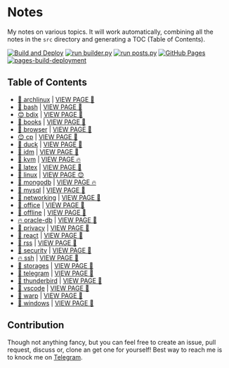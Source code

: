 # Notes

My notes on various topics. It will work automatically, combining all the notes in the `src` directory and generating a TOC (Table of Contents).

[![Build and Deploy](https://github.com/SharafatKarim/notes/actions/workflows/action.yml/badge.svg)](https://github.com/SharafatKarim/notes/actions/workflows/action.yml)
[![run builder.py](https://github.com/SharafatKarim/notes/actions/workflows/action.yml/badge.svg)](https://github.com/SharafatKarim/notes/actions/workflows/action.yml)
[![run posts.py](https://github.com/SharafatKarim/notes/actions/workflows/posts.yml/badge.svg)](https://github.com/SharafatKarim/notes/actions/workflows/posts.yml)
[![GitHub Pages](https://github.com/SharafatKarim/notes/actions/workflows/gh-pages.yml/badge.svg)](https://github.com/SharafatKarim/notes/actions/workflows/gh-pages.yml)
[![pages-build-deployment](https://github.com/SharafatKarim/notes/actions/workflows/pages/pages-build-deployment/badge.svg)](https://github.com/SharafatKarim/notes/actions/workflows/pages/pages-build-deployment)


## Table of Contents

- [🤖 archlinux](src/archlinux.md) | <a href='https://sharafat.is-a.dev/notes/archlinux' target='_blank'>VIEW PAGE 🌟</a>
- [🎉 bash](src/bash.md) | <a href='https://sharafat.is-a.dev/notes/bash' target='_blank'>VIEW PAGE 🚀</a>
- [😊 bdix](src/bdix.md) | <a href='https://sharafat.is-a.dev/notes/bdix' target='_blank'>VIEW PAGE 🎸</a>
- [🍕 books](src/books.md) | <a href='https://sharafat.is-a.dev/notes/books' target='_blank'>VIEW PAGE 🎉</a>
- [🍕 browser](src/browser.md) | <a href='https://sharafat.is-a.dev/notes/browser' target='_blank'>VIEW PAGE 👾</a>
- [😊 cp](src/cp.md) | <a href='https://sharafat.is-a.dev/notes/cp' target='_blank'>VIEW PAGE 🚀</a>
- [🎉 duck](src/duck.md) | <a href='https://sharafat.is-a.dev/notes/duck' target='_blank'>VIEW PAGE 🎉</a>
- [🎉 idm](src/idm.md) | <a href='https://sharafat.is-a.dev/notes/idm' target='_blank'>VIEW PAGE 🌟</a>
- [🌟 kvm](src/kvm.md) | <a href='https://sharafat.is-a.dev/notes/kvm' target='_blank'>VIEW PAGE 🔥</a>
- [🍕 latex](src/latex.md) | <a href='https://sharafat.is-a.dev/notes/latex' target='_blank'>VIEW PAGE 🤖</a>
- [🚀 linux](src/linux.md) | <a href='https://sharafat.is-a.dev/notes/linux' target='_blank'>VIEW PAGE 😊</a>
- [🤖 mongodb](src/mongodb.md) | <a href='https://sharafat.is-a.dev/notes/mongodb' target='_blank'>VIEW PAGE 🔥</a>
- [🎸 mysql](src/mysql.md) | <a href='https://sharafat.is-a.dev/notes/mysql' target='_blank'>VIEW PAGE 🎸</a>
- [🌟 networking](src/networking.md) | <a href='https://sharafat.is-a.dev/notes/networking' target='_blank'>VIEW PAGE 🎉</a>
- [🎉 office](src/office.md) | <a href='https://sharafat.is-a.dev/notes/office' target='_blank'>VIEW PAGE 🍕</a>
- [🎉 offline](src/offline.md) | <a href='https://sharafat.is-a.dev/notes/offline' target='_blank'>VIEW PAGE 👾</a>
- [🔥 oracle-db](src/oracle-db.md) | <a href='https://sharafat.is-a.dev/notes/oracle-db' target='_blank'>VIEW PAGE 🌈</a>
- [🌟 privacy](src/privacy.md) | <a href='https://sharafat.is-a.dev/notes/privacy' target='_blank'>VIEW PAGE 👾</a>
- [🎸 react](src/react.md) | <a href='https://sharafat.is-a.dev/notes/react' target='_blank'>VIEW PAGE 🎉</a>
- [🌟 rss](src/rss.md) | <a href='https://sharafat.is-a.dev/notes/rss' target='_blank'>VIEW PAGE 👾</a>
- [🎉 security](src/security.md) | <a href='https://sharafat.is-a.dev/notes/security' target='_blank'>VIEW PAGE 🌟</a>
- [🔥 ssh](src/ssh.md) | <a href='https://sharafat.is-a.dev/notes/ssh' target='_blank'>VIEW PAGE 🎸</a>
- [🚀 storages](src/storages.md) | <a href='https://sharafat.is-a.dev/notes/storages' target='_blank'>VIEW PAGE 🚀</a>
- [🎸 telegram](src/telegram.md) | <a href='https://sharafat.is-a.dev/notes/telegram' target='_blank'>VIEW PAGE 🍕</a>
- [🤖 thunderbird](src/thunderbird.md) | <a href='https://sharafat.is-a.dev/notes/thunderbird' target='_blank'>VIEW PAGE 🎸</a>
- [🌈 vscode](src/vscode.md) | <a href='https://sharafat.is-a.dev/notes/vscode' target='_blank'>VIEW PAGE 👾</a>
- [🚀 warp](src/warp.md) | <a href='https://sharafat.is-a.dev/notes/warp' target='_blank'>VIEW PAGE 🌈</a>
- [👾 windows](src/windows.md) | <a href='https://sharafat.is-a.dev/notes/windows' target='_blank'>VIEW PAGE 👾</a>

## Contribution

Though not anything fancy, but you can feel free to create an issue, pull request, discuss or, clone an get one for yourself!
Best way to reach me is to knock me on [Telegram](https://t.me/SharafatKarim).

